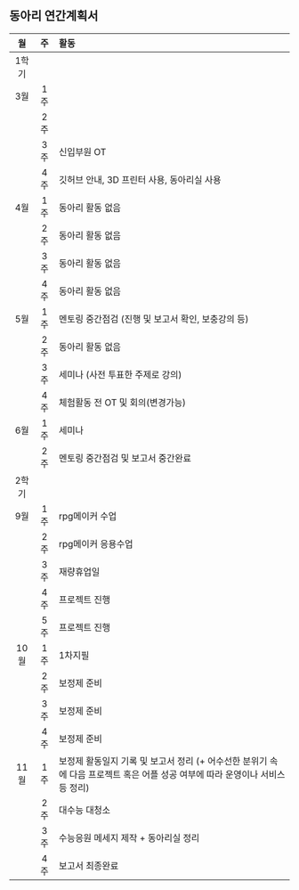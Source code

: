 ## 동아리 연간계획서
|  월   | 주  | 활동 |
| :--:  |:--: | :-- |
| 1학기 |||
|  3월  | 1주 ||
|       | 2주 ||
|       | 3주 | 신입부원 OT |
|       | 4주 | 깃허브 안내, 3D 프린터 사용, 동아리실 사용 |
|  4월  | 1주 | 동아리 활동 없음 |
|       | 2주 | 동아리 활동 없음 |
|       | 3주 | 동아리 활동 없음 |
|       | 4주 | 동아리 활동 없음 |
|  5월  | 1주 | 멘토링 중간점검 (진행 및 보고서 확인, 보충강의 등) |
|       | 2주 | 동아리 활동 없음 |
|       | 3주 | 세미나 (사전 투표한 주제로 강의) |
|       | 4주 | 체험활동 전 OT 및 회의(변경가능) |
|  6월  | 1주 | 세미나 |
|       | 2주 | 멘토링 중간점검 및 보고서 중간완료 |
| 2학기 |||
|  9월  | 1주 | rpg메이커 수업 |
|       | 2주 | rpg메이커 응용수업 |
|       | 3주 | 재량휴업일 |
|       | 4주 | 프로젝트 진행 |
|       | 5주 | 프로젝트 진행 |
| 10월  | 1주 | 1차지필 |
|       | 2주 | 보정제 준비 |
|       | 3주 | 보정제 준비 |
|       | 4주 | 보정제 준비 |
| 11월  | 1주 | 보정제 활동일지 기록 및 보고서 정리 (+ 어수선한 분위기 속에 다음 프로젝트 혹은 어플 성공 여부에 따라 운영이나 서비스 등 정리) |
|       | 2주 | 대수능 대청소 |
|       | 3주 | 수능응원 메세지 제작 + 동아리실 정리 |
|       | 4주 | 보고서 최종완료 |